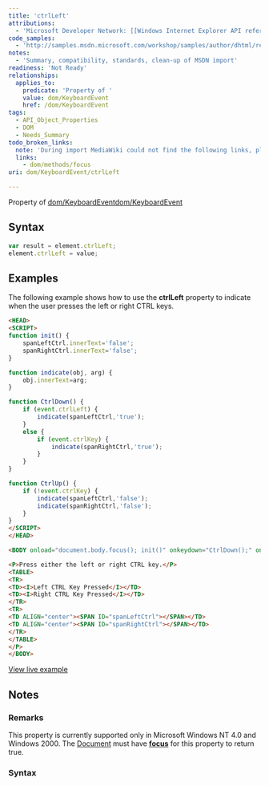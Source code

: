 ```yaml
---
title: 'ctrlLeft'
attributions:
  - 'Microsoft Developer Network: [[Windows Internet Explorer API reference](http://msdn.microsoft.com/en-us/library/ie/hh828809%28v=vs.85%29.aspx) Article]'
code_samples:
  - 'http://samples.msdn.microsoft.com/workshop/samples/author/dhtml/refs/starLeft.htm'
notes:
  - 'Summary, compatibility, standards, clean-up of MSDN import'
readiness: 'Not Ready'
relationships:
  applies_to:
    predicate: 'Property of '
    value: dom/KeyboardEvent
    href: /dom/KeyboardEvent
tags:
  - API_Object_Properties
  - DOM
  - Needs_Summary
todo_broken_links:
  note: 'During import MediaWiki could not find the following links, please fix and adjust this list.'
  links:
    - dom/methods/focus
uri: dom/KeyboardEvent/ctrlLeft

---
```

Property of [dom/KeyboardEvent](/dom/KeyboardEvent)[dom/KeyboardEvent](/dom/KeyboardEvent)

## Syntax

``` js
var result = element.ctrlLeft;
element.ctrlLeft = value;
```

## Examples

The following example shows how to use the **ctrlLeft** property to indicate when the user presses the left or right CTRL keys.

``` html
<HEAD>
<SCRIPT>
function init() {
    spanLeftCtrl.innerText='false';
    spanRightCtrl.innerText='false';
}

function indicate(obj, arg) {
    obj.innerText=arg;
}

function CtrlDown() {
    if (event.ctrlLeft) {
        indicate(spanLeftCtrl,'true');
    }
    else {
        if (event.ctrlKey) {
            indicate(spanRightCtrl,'true');
        }
    }
}

function CtrlUp() {
    if (!event.ctrlKey) {
        indicate(spanLeftCtrl,'false');
        indicate(spanRightCtrl,'false');
    }
}
</SCRIPT>
</HEAD>

<BODY onload="document.body.focus(); init()" onkeydown="CtrlDown();" onkeyup="CtrlUp();">

<P>Press either the left or right CTRL key.</P>
<TABLE>
<TR>
<TD><I>Left CTRL Key Pressed</I></TD>
<TD><I>Right CTRL Key Pressed</I></TD>
</TR>
<TR>
<TD ALIGN="center"><SPAN ID="spanLeftCtrl"></SPAN></TD>
<TD ALIGN="center"><SPAN ID="spanRightCtrl"></SPAN></TD>
</TR>
</TABLE>
</P>
</BODY>
```

[View live example](http://samples.msdn.microsoft.com/workshop/samples/author/dhtml/refs/starLeft.htm)

## Notes

### Remarks

This property is currently supported only in Microsoft Windows NT 4.0 and Windows 2000. The [Document](/dom/Document) must have [**focus**](/w/index.php?title=dom/methods/focus&action=edit&redlink=1) for this property to return true.

### Syntax
